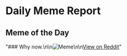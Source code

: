 # Daily Meme Report

## Meme of the Day
"### Why now.\n\n![Meme](https://i.redd.it/fvo5umxl42qe1.gif)\n\n[View on Reddit](https://redd.it/1jgis6w)"
